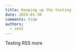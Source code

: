 ```yaml
---
title: Keeping up the testing
date: 2024-01-30
comments: true
authors:
  - zeul
---
```


Testing RSS more